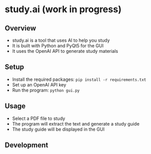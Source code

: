 # study.ai (work in progress)

## Overview
- study.ai is a tool that uses AI to help you study
- It is built with Python and PyQt5 for the GUI
- It uses the OpenAI API to generate study materials

## Setup
- Install the required packages: `pip install -r requirements.txt`
- Set up an OpenAI API key
- Run the program: `python gui.py`

## Usage
- Select a PDF file to study
- The program will extract the text and generate a study guide
- The study guide will be displayed in the GUI

## Development
